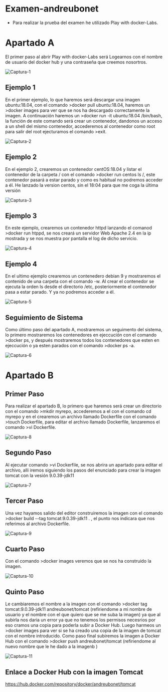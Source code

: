 # Examen-andreubonet

- Para realizar la prueba del examen he utilizado Play with docker-Labs.

# Apartado A

<p> El primer paso al abrir Play with docker-Labs será Logearnos con el nombre de usuario del docker hub y una contraseña que creemos nosortros.</p> 

![Captura-1](https://user-images.githubusercontent.com/91874398/173301147-00da62d9-d607-4eb7-b47f-c17352be933c.PNG)

## Ejemplo 1

<p> En el primer ejemplo, lo que haremos será descargar una imagen ubuntu:18.04, con el comando >docker pull ubuntu:18.04, haremos un >docker images para ver que se nos ha descargado correctamente la imagen. A continuación haremos un >docker run -it ubuntu:18.04 /bin/bash, la función de este comando será crear un contenedor, dandonos un acceso a un shell del mismo contenedor, accederemos al contenedor como root para salir del root ejecturamos el comando >exit.
</p>

![Captura-2](https://user-images.githubusercontent.com/91874398/173302162-b401749f-27b3-48c9-a2d6-a6c42ae487ba.PNG)

## Ejemplo 2

<p> En el ejemplo 2, crearemos un contenedor centOS:18.04 y listar el contenedor de la carpeta / con el comando >docker run centos ls /, este contenedor pasará a estar parado y como es habitual no podremos acceder a él. He lanzado la version centos, sin el 18:04 para que me coga la última versión
</p>

![Captura-3](https://user-images.githubusercontent.com/91874398/173304776-c2ef65c3-b5f7-4d83-b6fa-ee6f01d8969d.PNG)


## Ejemplo 3

<p> En este ejemplo, crearemos un contenedor httpd lanzando el comanod >docker run htppd, se nos creará un servidor Web Apache 2.4 en la ip mostrada y se nos muestra por pantalla el log de dicho servicio. 
</p>

![Captura-4](https://user-images.githubusercontent.com/91874398/173305144-b5cd5d0f-24a4-4a9c-a2c2-24d483571978.PNG)


## Ejemplo 4

<p> En el ultimo ejemplo crearemos un contenedero debian 9 y mostraremos el contenido de una carpeta con el comando -w. Al crear el contenedor se ejecuta la orden ls desde el directorio /etc, posteriormente el contenedor pasa a estar parado. Y ya no podremos acceder a él.
</p>

![Captura-5](https://user-images.githubusercontent.com/91874398/173306366-6e6b307d-9f1d-4fa2-8991-f936b1e35633.PNG)


## Seguimiento de Sistema

<p> Como último paso del apartado A, mostraremos un seguimento del sistema, lo primero mostraremos los contenedores en ejeccución con el comando >docker ps, y después mostraremos todos los contenedores que esten en ejeccución o ya esten parados con el comando >docker ps -a.
</p>


![Captura-6](https://user-images.githubusercontent.com/91874398/173306673-4a616caa-af30-41b6-b42c-4a28791a5b5e.PNG)


# Apartado B

## Primer Paso

<p> Para realizar el apartado B, lo primero que haremos será crear un directorio con el comando >mkdir myrepo, accederemos a el con el comando cd myrepo
  y en el crearemos un archivo llamado Dockerfile con el comando >touch Dockerfile, para editar el archivo llamado Dockerfile, lanzaremos el comando >vi Dockerfile.
</p>

![Captura-8](https://user-images.githubusercontent.com/91874398/173313502-eb661edd-2147-428b-b7f3-a5dd86b17e34.PNG)

## Segundo Paso

<p> Al ejecutar comando >vi Dockerfile, se nos abrira un apartado para editar el archivo, alli iremos siguiendo los pasos del enunciado para crear la imagen tomcat con la vesión 9.0.39-jdk11
</p>

![Captura-7](https://user-images.githubusercontent.com/91874398/173314422-80b1a194-d872-4ab2-b3ea-11205bbc7be4.PNG)

## Tercer Paso

<p> Una vez hayamos salido del editor construiremos la imagen con el comando >docker build --tag tomcat:9.0.39-jdk11 . , el punto nos indicara que nos referimos al archivo Dockerfile.
</p>

![Captura-9](https://user-images.githubusercontent.com/91874398/173314219-9c219f60-0709-4c7e-8ad2-8f2a51e3c630.PNG)

## Cuarto Paso

<p> Con el comando >docker images veremos que se nos ha construido la imagen. 
</p>

![Captura-10](https://user-images.githubusercontent.com/91874398/173315193-6a995a44-a26c-42aa-93d0-663911d77c5c.PNG)

## Quinto Paso

<p> Le cambiaremos el nombre a la imagen con el comando >docker tag tomcat:9.0.39-jdk11 andreubonet/tomcat (refiriendome a mi nombre de usuario y el nombre con el que quiero que se me suba la imagen) ya que al subirla nos daria un error ya que no tenemos los permisos necesrios por eso cramos una copia para poderla subir a Docker Hub. Luego harmeos un >docker images para ver si se ha creado una copia de la imagen de tomcat con el nombre introducido. Como paso final subiremos la imagen a Docker Hub con el comando >docker push andreubonet/tomcat (refiriendome al nuevo nombre que le he dado a la imagenb )
  
</p>

![Captura-11](https://user-images.githubusercontent.com/91874398/173315436-62e68109-9699-4955-a308-9b655aad4a41.PNG)

## Enlace a Docker Hub con la imagen Tomcat

https://hub.docker.com/repository/docker/andreubonet/tomcat




